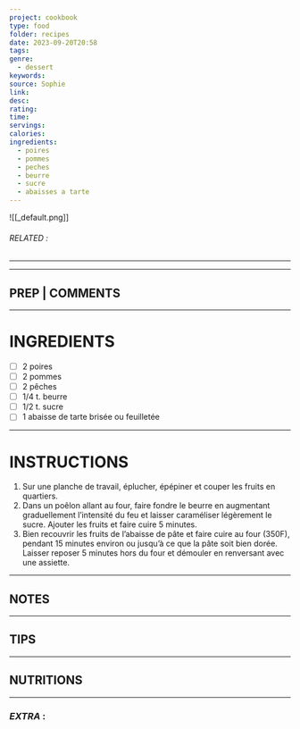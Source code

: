 ```yaml
---
project: cookbook
type: food
folder: recipes
date: 2023-09-20T20:58
tags: 
genre:
  - dessert
keywords: 
source: Sophie
link: 
desc: 
rating: 
time: 
servings: 
calories: 
ingredients:
  - poires
  - pommes
  - peches
  - beurre
  - sucre
  - abaisses a tarte
---
```


![[_default.png]]
###### *RELATED* : 
---


---
## PREP | COMMENTS



---
# INGREDIENTS

- [ ] 2 poires 
- [ ] 2 pommes
- [ ] 2 pêches
- [ ] 1/4 t. beurre
- [ ] 1/2 t. sucre
- [ ] 1 abaisse de tarte brisée ou feuilletée

---
# INSTRUCTIONS

1. Sur une planche de travail, éplucher, épépiner et couper les fruits en quartiers. 
2. Dans un poêlon allant au four, faire fondre le beurre en augmentant graduellement l’intensité du feu et laisser caraméliser légèrement le sucre. Ajouter les fruits et faire cuire 5 minutes.
3. Bien recouvrir les fruits de l’abaisse de pâte et faire cuire au four (350F), pendant 15 minutes environ ou jusqu’à ce que la pâte soit bien dorée. Laisser reposer 5 minutes hors du four et démouler en renversant avec une assiette.

---
## NOTES



---
## TIPS



---
## NUTRITIONS



---
### *EXTRA* :



